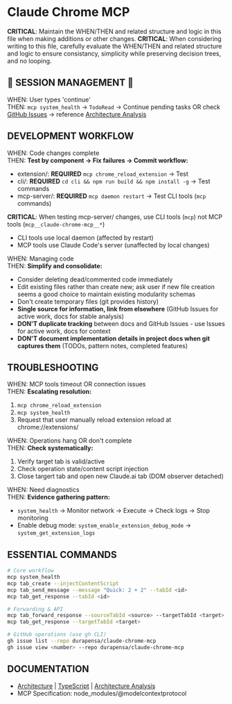 # Claude Chrome MCP

**CRITICAL**: Maintain the WHEN/THEN and related structure and logic in this file when making additions or other changes.
**CRITICAL**: When considering writing to this file, carefully evaluate the WHEN/THEN and related structure and logic to ensure consistancy, simplicity while preserving decision trees, and no looping.

## 🚨 SESSION MANAGEMENT 🚨

WHEN: User types 'continue'  
THEN: `mcp system_health` → `TodoRead` → Continue pending tasks OR check [GitHub Issues](https://github.com/durapensa/claude-chrome-mcp/issues) → reference [Architecture Analysis](docs/ARCHITECTURE-ANALYSIS.md)

## DEVELOPMENT WORKFLOW

WHEN: Code changes complete  
THEN: **Test by component → Fix failures → Commit workflow:**
- extension/: **REQUIRED** `mcp chrome_reload_extension` → Test
- cli/: **REQUIRED** `cd cli && npm run build && npm install -g` → Test commands  
- mcp-server/: **REQUIRED** `mcp daemon restart` → Test CLI tools (`mcp` commands)

**CRITICAL**: When testing mcp-server/ changes, use CLI tools (`mcp`) not MCP tools (`mcp__claude-chrome-mcp__*`)
- CLI tools use local daemon (affected by restart)  
- MCP tools use Claude Code's server (unaffected by local changes)

WHEN: Managing code  
THEN: **Simplify and consolidate:**
- Consider deleting dead/commented code immediately
- Edit existing files rather than create new; ask user if new file creation seems a good choice to maintain existing modularity schemas
- Don't create temporary files (git provides history)
- **Single source for information, link from elsewhere** (GitHub Issues for active work, docs for stable analysis)
- **DON'T duplicate tracking** between docs and GitHub Issues - use Issues for active work, docs for context
- **DON'T document implementation details in project docs when git captures them** (TODOs, pattern notes, completed features)

## TROUBLESHOOTING

WHEN: MCP tools timeout OR connection issues  
THEN: **Escalating resolution:**
1. `mcp chrome_reload_extension`
2. `mcp system_health` 
3. Request that user manually reload extension reload at chrome://extensions/

WHEN: Operations hang OR don't complete  
THEN: **Check systematically:**
1. Verify target tab is valid/active
2. Check operation state/content script injection
3. Close targert tab and open new Claude.ai tab (DOM observer detached)

WHEN: Need diagnostics  
THEN: **Evidence gathering pattern:**
- `system_health` → Monitor network → Execute → Check logs → Stop monitoring
- Enable debug mode: `system_enable_extension_debug_mode` → `system_get_extension_logs`

## ESSENTIAL COMMANDS

```bash
# Core workflow
mcp system_health
mcp tab_create --injectContentScript
mcp tab_send_message --message "Quick: 2 + 2" --tabId <id>
mcp tab_get_response --tabId <id>

# Forwarding & API
mcp tab_forward_response --sourceTabId <source> --targetTabId <target>
mcp tab_get_response --targetTabId <target>

# GitHub operations (use gh CLI)
gh issue list --repo durapensa/claude-chrome-mcp
gh issue view <number> --repo durapensa/claude-chrome-mcp
```

## DOCUMENTATION
- [Architecture](docs/ARCHITECTURE.md) | [TypeScript](docs/TYPESCRIPT.md) | [Architecture Analysis](docs/ARCHITECTURE-ANALYSIS.md)
- MCP Specification: node_modules/@modelcontextprotocol
